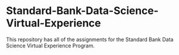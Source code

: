 # Standard-Bank-Data-Science-Virtual-Experience
This repository has all of the assignments for the Standard Bank Data Science Virtual Experience Program.
